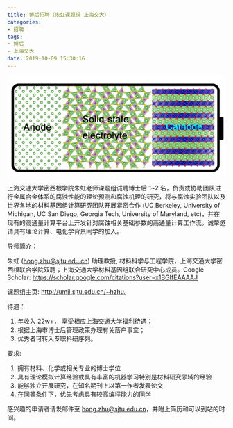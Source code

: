 ```yaml
---
title: 博后招聘（朱虹课题组-上海交大）
categories: 
- 招聘
tags: 
- 博后
- 上海交大
date: 2019-10-09 15:30:16
---
```




![](zp02/zp_02_1.png)

上海交通大学密西根学院朱虹老师课题组诚聘博士后 1~2 名，负责或协助团队进行金属合金体系的腐蚀性能的理论预测和腐蚀机理的研究，将与腐蚀实验团队以及世界各地的材料基因组计算研究团队开展紧密合作 (UC Berkeley, University of Michigan, UC San Diego, Georgia Tech, University of Maryland, etc)，并在现有的高通量计算平台上开发针对腐蚀相关基础参数的高通量计算工作流。诚挚邀请具有理论计算、电化学背景同学的加入。



导师简介：

朱虹 ([hong.zhu@sjtu.edu.cn](mailto:hong.zhu@sjtu.edu.cn)) 助理教授, 材料科学与工程学院，上海交通大学密西根联合学院双聘；上海交通大学材料基因组联合研究中心成员。Google Scholar: <https://scholar.google.com/citations?user=x1BGIfEAAAAJ>

课题组主页: <http://umji.sjtu.edu.cn/~hzhu>。



待遇：

1. 年收入 22w+， 享受相应上海交通大学福利待遇；
1. 根据上海市博士后管理政策办理有关落户事宜；
1. 优秀者可转入专职科研序列。

要求:

1. 拥有材料、化学或相关专业的博士学位
1. 具有理论模拟计算经验或具有丰富的机器学习特别是材料研究领域的经验
1. 能够独立开展研究，在知名期刊上以第一作者发表论文
1. 在同等条件下，优先考虑具有较高编程能力的同学

感兴趣的申请者请发邮件至 [hong.zhu@sjtu.edu.cn](mailto:hong.zhu@sjtu.edu.cn)，并附上简历和可以到站的时间。
